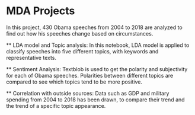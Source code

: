 # MDA Projects

In this project, 430 Obama speeches from 2004 to 2018 are analyzed to find out how his speeches change based on circumstances. 

** LDA model and Topic analysis: In this notebook, LDA model is applied to classify speeches into five different topics, with keywords and representative texts.

** Sentiment Analysis: Textblob is used to get the polarity and subjectivity for each of Obama speeches. Polarities between different topics are compared to see which topics tend to be more positive. 

** Correlation with outside sources: Data such as GDP and military spending from 2004 to 2018 has been drawn, to compare their trend and the trend of a specific topic appearance. 
